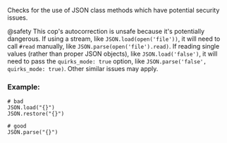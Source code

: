 Checks for the use of JSON class methods which have potential
security issues.

@safety
    This cop's autocorrection is unsafe because it's potentially dangerous.
    If using a stream, like `JSON.load(open('file'))`, it will need to call
    `#read` manually, like `JSON.parse(open('file').read)`.
    If reading single values (rather than proper JSON objects), like
    `JSON.load('false')`, it will need to pass the `quirks_mode: true`
    option, like `JSON.parse('false', quirks_mode: true)`.
    Other similar issues may apply.

### Example:
    # bad
    JSON.load("{}")
    JSON.restore("{}")

    # good
    JSON.parse("{}")
